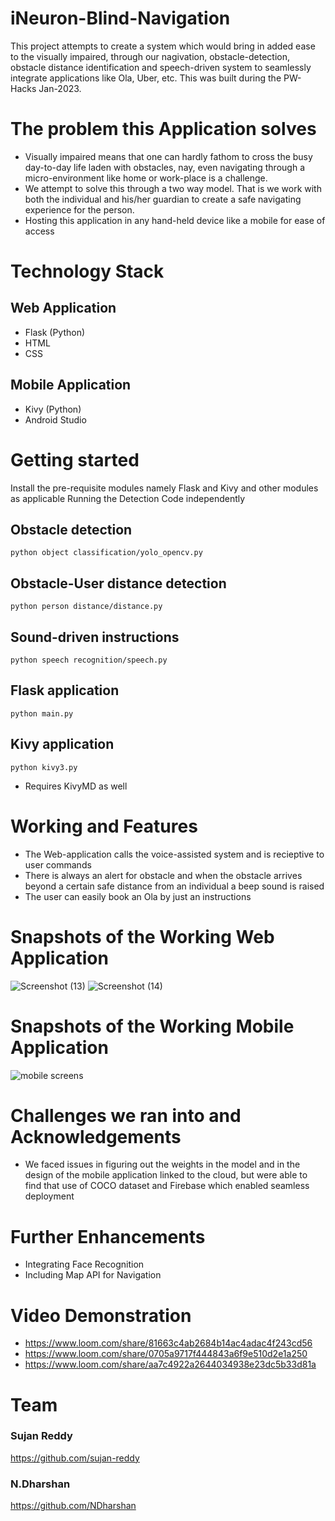 # iNeuron-Blind-Navigation
This project attempts to create a system which would bring in added ease to the visually impaired, through our nagivation, obstacle-detection, obstacle distance identification and speech-driven system to seamlessly integrate applications like Ola, Uber, etc. This was built during the PW-Hacks Jan-2023.


# The problem this Application solves
* Visually impaired means that one can hardly fathom to cross the busy day-to-day life laden with obstacles, nay, even navigating through a micro-environment like home or work-place is a challenge.
* We attempt to solve this through a two way model. That is we work with both the individual and his/her guardian to create a safe navigating experience for the person.
* Hosting this application in any hand-held device like a mobile for ease of access


# Technology Stack
## Web Application
* Flask (Python)
* HTML
* CSS 
## Mobile Application 
* Kivy (Python)
* Android Studio


# Getting started
Install the pre-requisite modules namely Flask and Kivy and other modules as applicable
Running the Detection Code independently
## Obstacle detection
`python object classification/yolo_opencv.py`
## Obstacle-User distance detection
`python person distance/distance.py`
## Sound-driven instructions
`python speech recognition/speech.py`
## Flask application
`python main.py`
## Kivy application
`python kivy3.py`
* Requires KivyMD as well

# Working and Features
* The Web-application calls the voice-assisted system and is recieptive to user commands
* There is always an alert for obstacle and when the obstacle arrives beyond a certain safe distance from an individual a beep sound is raised
* The user can easily book an Ola by just an instructions


# Snapshots of the Working Web Application
![Screenshot (13)](https://user-images.githubusercontent.com/98468801/215315685-4312194b-00de-4a85-85b0-9b72e30e8a84.png)
![Screenshot (14)](https://user-images.githubusercontent.com/98468801/215315687-3a225ce8-76b0-4193-8f31-8ad836763a05.png)


# Snapshots of the Working Mobile Application

![mobile screens](https://user-images.githubusercontent.com/98468801/215316375-54f338a2-c00b-4a1d-aaf6-b7a756e54496.png)


# Challenges we ran into and Acknowledgements
* We faced issues in figuring out the weights in the model and in the design of the mobile application linked to the cloud, but were able to find that use of COCO dataset and Firebase which enabled seamless deployment


# Further Enhancements
*	Integrating Face Recognition
*	Including Map API for Navigation

# Video Demonstration
* https://www.loom.com/share/81663c4ab2684b14ac4adac4f243cd56
* https://www.loom.com/share/0705a9717f444843a6f9e510d2e1a250
* https://www.loom.com/share/aa7c4922a2644034938e23dc5b33d81a


# Team
### Sujan Reddy
https://github.com/sujan-reddy
### N.Dharshan
https://github.com/NDharshan
